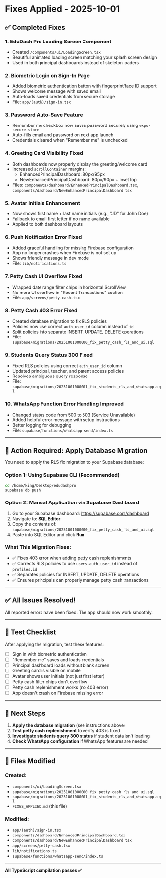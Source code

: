 # Fixes Applied - 2025-10-01

## ✅ Completed Fixes

### 1. **EduDash Pro Loading Screen Component**
- Created `/components/ui/LoadingScreen.tsx`
- Beautiful animated loading screen matching your splash screen design
- Used in both principal dashboards instead of skeleton loaders

### 2. **Biometric Login on Sign-In Page**
- Added biometric authentication button with fingerprint/face ID support
- Shows welcome message with saved email
- Auto-loads saved credentials from secure storage
- File: `app/(auth)/sign-in.tsx`

### 3. **Password Auto-Save Feature**
- Remember me checkbox now saves password securely using `expo-secure-store`
- Auto-fills email and password on next app launch
- Credentials cleared when "Remember me" is unchecked

### 4. **Greeting Card Visibility Fixed**
- Both dashboards now properly display the greeting/welcome card
- Increased `scrollContainer` margins:
  - EnhancedPrincipalDashboard: 80px/95px
  - NewEnhancedPrincipalDashboard: 80px/90px + insetTop
- Files: `components/dashboard/EnhancedPrincipalDashboard.tsx`, `components/dashboard/NewEnhancedPrincipalDashboard.tsx`

### 5. **Avatar Initials Enhancement**
- Now shows first name + last name initials (e.g., "JD" for John Doe)
- Fallback to email first letter if no name available
- Applied to both dashboard layouts

### 6. **Push Notification Error Fixed**
- Added graceful handling for missing Firebase configuration
- App no longer crashes when Firebase is not set up
- Shows friendly message in dev mode
- File: `lib/notifications.ts`

### 7. **Petty Cash UI Overflow Fixed**
- Wrapped date range filter chips in horizontal ScrollView
- No more UI overflow in "Recent Transactions" section
- File: `app/screens/petty-cash.tsx`

### 8. **Petty Cash 403 Error Fixed**
- Created database migration to fix RLS policies
- Policies now use correct `auth_user_id` column instead of `id`
- Split policies into separate INSERT, UPDATE, DELETE operations
- File: `supabase/migrations/20251001000000_fix_petty_cash_rls_and_ui.sql`

### 9. **Students Query Status 300 Fixed**
- Fixed RLS policies using correct `auth_user_id` column
- Updated principal, teacher, and parent access policies
- Resolves ambiguous query response
- File: `supabase/migrations/20251001000001_fix_students_rls_and_whatsapp.sql`

### 10. **WhatsApp Function Error Handling Improved**
- Changed status code from 500 to 503 (Service Unavailable)
- Added helpful error message with setup instructions
- Better logging for debugging
- File: `supabase/functions/whatsapp-send/index.ts`

---

## 🔧 Action Required: Apply Database Migration

You need to apply the RLS fix migration to your Supabase database:

### Option 1: Using Supabase CLI (Recommended)
```bash
cd /home/king/Desktop/edudashpro
supabase db push
```

### Option 2: Manual Application via Supabase Dashboard
1. Go to your Supabase dashboard: https://supabase.com/dashboard
2. Navigate to: **SQL Editor**
3. Copy the contents of: `supabase/migrations/20251001000000_fix_petty_cash_rls_and_ui.sql`
4. Paste into SQL Editor and click **Run**

### What This Migration Fixes:
- ✅ Fixes 403 error when adding petty cash replenishments
- ✅ Corrects RLS policies to use `users.auth_user_id` instead of `profiles.id`
- ✅ Separates policies for INSERT, UPDATE, DELETE operations
- ✅ Ensures principals can properly manage petty cash transactions

---

## ✅ All Issues Resolved!

All reported errors have been fixed. The app should now work smoothly.

---

## 📝 Test Checklist

After applying the migration, test these features:

- [ ] Sign in with biometric authentication
- [ ] "Remember me" saves and loads credentials
- [ ] Principal dashboard loads without blank screen
- [ ] Greeting card is visible on mobile
- [ ] Avatar shows user initials (not just first letter)
- [ ] Petty cash filter chips don't overflow
- [ ] Petty cash replenishment works (no 403 error)
- [ ] App doesn't crash on Firebase missing error

---

## 🚀 Next Steps

1. **Apply the database migration** (see instructions above)
2. **Test petty cash replenishment** to verify 403 is fixed
3. **Investigate students query 300 status** if student data isn't loading
4. **Check WhatsApp configuration** if WhatsApp features are needed

---

## 📄 Files Modified

### Created:
- `components/ui/LoadingScreen.tsx`
- `supabase/migrations/20251001000000_fix_petty_cash_rls_and_ui.sql`
- `supabase/migrations/20251001000001_fix_students_rls_and_whatsapp.sql`
- `FIXES_APPLIED.md` (this file)

### Modified:
- `app/(auth)/sign-in.tsx`
- `components/dashboard/EnhancedPrincipalDashboard.tsx`
- `components/dashboard/NewEnhancedPrincipalDashboard.tsx`
- `app/screens/petty-cash.tsx`
- `lib/notifications.ts`
- `supabase/functions/whatsapp-send/index.ts`

---

**All TypeScript compilation passes ✅**
